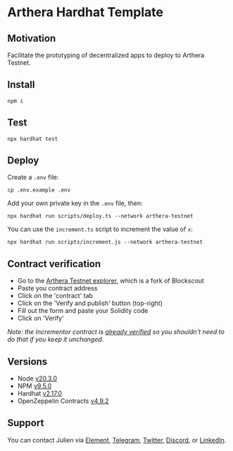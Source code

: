 # Arthera Hardhat Template

## Motivation

Facilitate the prototyping of decentralized apps to deploy to Arthera Testnet.

## Install

```
npm i
```

## Test

```
npx hardhat test
```

## Deploy

Create a `.env` file:

```
cp .env.example .env
```

Add your own private key in the `.env` file, then: 

```
npx hardhat run scripts/deploy.ts --network arthera-testnet
```

You can use the `increment.ts` script to increment the value of `x`: 

```
npx hardhat run scripts/increment.js --network arthera-testnet
```

## Contract verification

- Go to the [Arthera Testnet explorer](https://explorer-test.arthera.net/), which is a fork of Blockscout
- Paste you contract address
- Click on the 'contract' tab
- Click on the 'Verify and publish' button (top-right)
- Fill out the form and paste your Solidity code
- Click on 'Verify'

_Note: the Incrementor contract is [already verified](https://explorer-test.arthera.net/address/0x570DB771DeA83A2f6322E775886b0196cD770D7F?tab=contract) so you shouldn't need to do that if you keep it unchanged._

## Versions

- Node [v20.3.0](https://nodejs.org/uk/blog/release/v20.3.0/)
- NPM [v9.5.0](https://github.com/npm/cli/releases/tag/v9.5.0)
- Hardhat [v2.17.0](https://github.com/NomicFoundation/hardhat/releases/tag/hardhat%402.17.0)
- OpenZeppelin Contracts [v4.9.2](https://github.com/OpenZeppelin/openzeppelin-contracts/releases/tag/v4.9.2)

## Support

You can contact Julien via [Element](https://matrix.to/#/@julienbrg:matrix.org), [Telegram](https://t.me/julienbrg), [Twitter](https://twitter.com/julienbrg), [Discord](https://discordapp.com/users/julienbrg), or [LinkedIn](https://www.linkedin.com/in/julienberanger/).